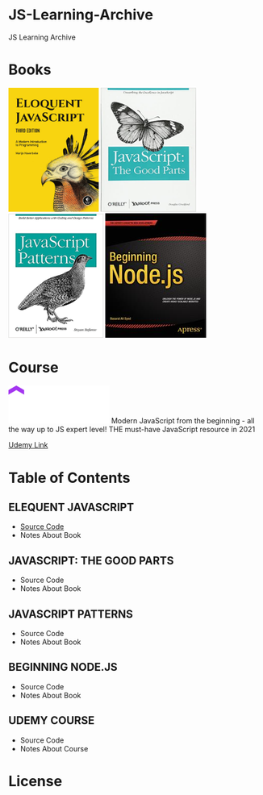 # JS-Learning-Archive
JS Learning Archive


# Books
<div>
<img src="img/jsBook1.jpg" width="179">
<img src="img/jsBook2.jpg" width="189">
<img src="img/jsBook3.jpg" width="188">
<img src="img/jsBook4.jpg" width="200">
</div>

# Course
<img src="img/udemy.png" width="200">
Modern JavaScript from the beginning - all the way up to JS expert level! THE must-have JavaScript resource in 2021

[Udemy Link](https://www.udemy.com/course/javascript-the-complete-guide-2020-beginner-advanced/)


# Table of Contents

## ELEQUENT JAVASCRIPT
* [Source Code](https://github.com/ErdemOzgen/JS-Learning-Archive/tree/main/src/eloquentJavascript)
* Notes About Book
## JAVASCRIPT: THE GOOD PARTS
* Source Code
* Notes About Book
## JAVASCRIPT PATTERNS
* Source Code
* Notes About Book
## BEGINNING NODE.JS
* Source Code
* Notes About Book
## UDEMY COURSE
* Source Code
* Notes About Course



# License
